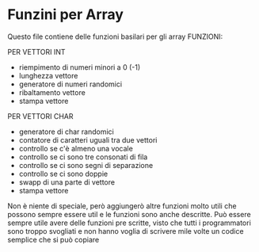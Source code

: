 # Funzini per Array 
Questo file contiene delle funzioni basilari per gli array
FUNZIONI:

PER VETTORI INT
  - riempimento di numeri minori a 0 (-1)
  - lunghezza vettore
  - generatore di numeri randomici
  - ribaltamento vettore
  - stampa vettore

PER VETTORI CHAR
  - generatore di char randomici
  - contatore di caratteri uguali tra due vettori
  - controllo se c'è almeno una vocale
  - controllo se ci sono tre consonati di fila
  - controllo se ci sono segni di separazione
  - controllo se ci sono doppie
  - swapp di una parte di vettore
  - stampa vettore

Non è niente di speciale, però aggiungerò altre funzioni molto utili
che possono sempre essere util e le funzioni sono anche descritte.
Può essere sempre utile avere delle funzioni pre scritte, visto che
tutti i programmatori sono troppo svogliati e non hanno voglia di
scrivere mile volte un codice semplice che si può copiare

